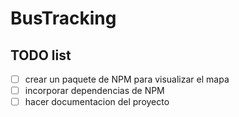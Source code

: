 # BusTracking

## TODO list

- [ ] crear un paquete de NPM para visualizar el mapa
- [ ] incorporar dependencias de NPM
- [ ] hacer documentacion del proyecto
